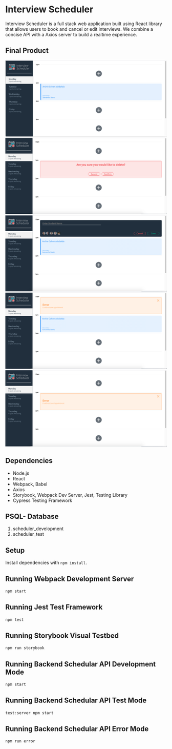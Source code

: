 # Interview Scheduler

Interview Scheduler is a full stack web application built using React library that allows users to book and cancel or edit interviews. We combine a concise API with a Axios server to build a realtime experience.

## Final Product

!["screenshot of App Main Page"](https://github.com/nakulsapkal/scheduler/blob/final-changes/docs/App%20Main%20Screen.png?raw=true)
!["screenshot of Delete Appointment"](https://github.com/nakulsapkal/scheduler/blob/final-changes/docs/Delete%20Appointment.png?raw=true)
!["screenshot of Saving New Appointment"](https://github.com/nakulsapkal/scheduler/blob/final-changes/docs/New%20Appointment%20Form.png?raw=true)
!["screenshot Error Mode of Saving New Appointment"](https://github.com/nakulsapkal/scheduler/blob/final-changes/docs/Error%20Mode%20For%20Saving%20Appointment.png?raw=true)
!["screenshot Error Mode of Deleting Existing Appointment"](https://github.com/nakulsapkal/scheduler/blob/final-changes/docs/Error%20Mode%20For%20Deleting%20Appointment.png?raw=true)

## Dependencies

- Node.js
- React
- Webpack, Babel
- Axios
- Storybook, Webpack Dev Server, Jest, Testing Library
- Cypress Testing Framework

## PSQL- Database

1. scheduler_development
2. scheduler_test

## Setup

Install dependencies with `npm install`.

## Running Webpack Development Server

```sh
npm start
```

## Running Jest Test Framework

```sh
npm test
```

## Running Storybook Visual Testbed

```sh
npm run storybook
```

## Running Backend Schedular API Development Mode

```sh
npm start
```

## Running Backend Schedular API Test Mode

```sh
test:server npm start
```

## Running Backend Schedular API Error Mode

```sh
npm run error
```
